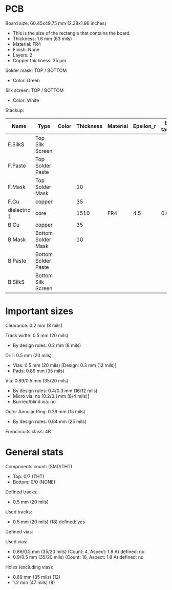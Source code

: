 # PCB

Board size: 60.45x49.75 mm (2.38x1.96 inches)

- This is the size of the rectangle that contains the board
- Thickness: 1.6 mm (63 mils)
- Material: FR4
- Finish: None
- Layers: 2
- Copper thickness: 35 µm

Solder mask: TOP / BOTTOM

- Color: Green

Silk screen: TOP / BOTTOM

- Color: White


Stackup:

| Name                 | Type                 | Color    | Thickness | Material        | Epsilon_r | Loss tangent |
|----------------------|----------------------|----------|-----------|-----------------|-----------|--------------|
| F.SilkS              | Top Silk Screen      |          |           |                 |           |              |
| F.Paste              | Top Solder Paste     |          |           |                 |           |              |
| F.Mask               | Top Solder Mask      |          |        10 |                 |           |              |
| F.Cu                 | copper               |          |        35 |                 |           |              |
| dielectric 1         | core                 |          |      1510 | FR4             |       4.5 |         0.02 |
| B.Cu                 | copper               |          |        35 |                 |           |              |
| B.Mask               | Bottom Solder Mask   |          |        10 |                 |           |              |
| B.Paste              | Bottom Solder Paste  |          |           |                 |           |              |
| B.SilkS              | Bottom Silk Screen   |          |           |                 |           |              |

# Important sizes

Clearance: 0.2 mm (8 mils)

Track width: 0.5 mm (20 mils)

- By design rules: 0.2 mm (8 mils)

Drill: 0.5 mm (20 mils)

- Vias: 0.5 mm (20 mils) [Design: 0.3 mm (12 mils)]
- Pads: 0.89 mm (35 mils)

Via: 0.89/0.5 mm (35/20 mils)

- By design rules: 0.4/0.3 mm (16/12 mils)
- Micro via: no [0.2/0.1 mm (8/4 mils)]
- Burried/blind via: no

Outer Annular Ring: 0.39 mm (15 mils)

- By design rules: 0.64 mm (25 mils)

Eurocircuits class: 4B


# General stats

Components count: (SMD/THT)

- Top: 0/7 (THT)
- Bottom: 0/0 (NONE)

Defined tracks:

- 0.5 mm (20 mils)

Used tracks:

- 0.5 mm (20 mils) (18) defined: yes

Defined vias:


Used vias:

- 0.89/0.5 mm (35/20 mils) (Count: 4, Aspect: 1.8 A) defined: no
- 0.9/0.5 mm (35/20 mils) (Count: 16, Aspect: 1.8 A) defined: no

Holes (excluding vias):

- 0.89 mm (35 mils) (12)
- 1.2 mm (47 mils) (8)




